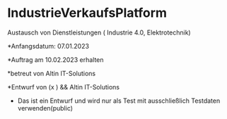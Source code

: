 # IndustrieVerkaufsPlatform
Austausch von Dienstleistungen ( Industrie 4.0, Elektrotechnik)

*Anfangsdatum: 07.01.2023

*Auftrag am 10.02.2023 erhalten

*betreut von Altin IT-Solutions

*Entwurf von (x ) && Altin IT-Solutions

* Das ist ein Entwurf und wird nur als Test mit ausschließlich Testdaten verwenden(public)



